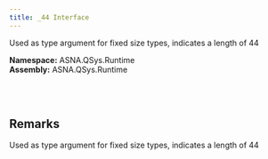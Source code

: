 ```yaml
---
title: _44 Interface
---
```


Used as type argument for fixed size types, indicates a length of 44

**Namespace:** ASNA.QSys.Runtime <br/>
**Assembly:** ASNA.QSys.Runtime

<br>
<br>

## Remarks

Used as type argument for fixed size types, indicates a length of 44

[//]: # ($$TODO: Complete the Remarks section.)

<br>
<br>

